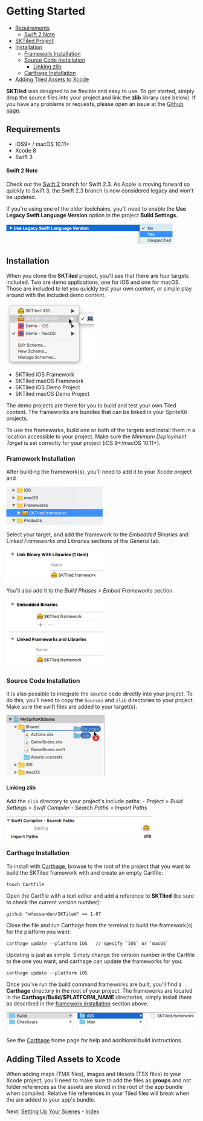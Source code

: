 # Getting Started

- [Requirements](#requirements)
    - [Swift 2 Note](#swift-2-note)
- [SKTiled Project](#sktiled-project)
- [Installation](#installation)
    - [Framework Installation](#framework-installation)
    - [Source Code Installation](#source-code-installation)
        - [Linking zlib](#linking-zlib)
    - [Carthage Installation](#carthage-installation)
- [Adding Tiled Assets to Xcode](#adding-tiled-assets-to-xcode)


**SKTiled** was designed to be flexible and easy to use. To get started, simply drop the source files into your project and link the **zlib** library (see below). If you have any problems or requests, please open an issue at the [Github page](https://github.com/mfessenden/SKTiled/issues).


## Requirements

- iOS9+ / macOS 10.11+
- Xcode 8
- Swift 3


#### **Swift 2 Note**

Check out the [Swift 2](https://github.com/mfessenden/SKTiled/tree/swift2) branch for Swift 2.3. As Apple is moving forward so quickly to Swift 3, the Swift 2.3 branch is now considered legacy and won't be updated. 

If you're using one of the older toolchains, you'll need to enable the **Use Legacy Swift Language Version** option in the project **Build Settings.**

![Legacy Swift Version](images/swift_legacy.png)


## Installation

When you clone the **SKTiled** project, you'll see that there are four targets included. Two are demo applications, one for iOS and one for macOS. Those are included to let you quickly test your own content, or simple play around with the included demo content. 


![Project Targets](images/project_targets.png)

- SKTiled iOS Framework
- SKTiled macOS Framework
- SKTiled iOS Demo Project
- SKTiled macOS Demo Project

The demo projects are there for you to build and test your own Tiled content. The frameworks are bundles that can be linked in your SpriteKit projects. 

To use the frameworks, build one or both of the targets and install them in a location accessible to your project. Make sure the *Minimum Deployment Target* is set correctly for your project (iOS 9+/macOS 10.11+).

### **Framework Installation**

After building the framework(s), you'll need to add it to your Xcode project and 

![adding framework](images/framework.png)

Select your target, and add the framework to the *Embedded Binaries* and *Linked Frameworks and Libraries* sections of the *General* tab. 

![framework linking](images/link_binary.png)

You'll also add it to the *Build Phases > Embed Frameworks* section. 

![framework embed](images/links.png)

### **Source Code Installation**

It is also possible to integrate the source code directly into your project. To do this, you'll need to copy the `Sources` and `zlib` directories to your project. Make sure the swift files are added to your target(s). 

![Xcode installation](images/installation.png)

#### Linking zlib

Add the `zlib` directory to your project's include paths:
    - *Project > Build Settings > Swift Compiler - Search Paths > Import Paths*

![zlib compression](images/zlib_linking.png)


### Carthage Installation

To install with [Carthage](https://github.com/Carthage/Carthage), browse to the root of the project that you want to build the SKTiled framework with and create an empty Cartfile:


    touch Cartfile


Open the Cartfile with a text editor and add a reference to **SKTiled** (be sure to check the current version number):
 
    github "mfessenden/SKTiled" == 1.07
    
    
Close the file and run Carthage from the terminal to build the framework(s) for the platform you want: 

    carthage update --platform iOS   // specify `iOS` or `macOS` 

Updating is just as simple. Simply change the version number in the Cartfile to the one you want, and carthage can update the frameworks for you:

    carthage update --platform iOS

Once you've run the build command frameworks are built, you'll find a **Carthage** directory in the root of your project. The frameworks are located in the **Carthage/Build/$PLATFORM_NAME** directories, simply install them as described in the [framework installation](#framework-installation) section above.


![Carthage Directories](images/carthage_directories.png)


See the [Carthage](https://github.com/Carthage/Carthage) home page for help and additional build instructions. 

## Adding Tiled Assets to Xcode

When adding maps (TMX files), images and tilesets (TSX files) to your Xcode project, you'll need to make sure to add the files as **groups** and not folder references as the assets are stored in the root of the app bundle when compiled. Relative file references in your Tiled files will break when the are added to your app's bundle.



Next: [Setting Up Your Scenes](scenes.html) - [Index](Tutorial.html)
